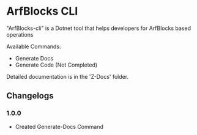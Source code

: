 # ArfBlocks CLI

"ArfBlocks-cli" is a Dotnet tool that helps developers for ArfBlocks based operations

Available Commands:
- Generate Docs
- Generate Code (Not Completed)

Detailed documentation is in the 'Z-Docs' folder.

## Changelogs

### 1.0.0

- Created Generate-Docs Command
